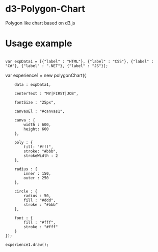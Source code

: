 d3-Polygon-Chart
================

Polygon like chart based on d3.js

Usage example
=============

<code>
var expData1 = [{"label" : "HTML"}, {"label" : "CSS"}, {"label" : "C#"}, {"label" : ".NET"}, {"label" : "JS"}];
</code>

var experience1 = new polygonChart({

		data : expData1,
		
		centerText : "MY|FIRST|JOB",
		
		fontSize : "25px",
		
		canvasEl : "#canvas1",
		
		canva : { 
			width : 600,
			height: 600
		},
		
		poly : {
			fill: "#fff",
			stroke: "#bbb",
			strokeWidth : 2
		},

		radius : {
			inner : 150,
			outer : 250
		},

		circle : {
			radius : 50,
			fill : "#ddd",
			stroke : "#bbb"
		},

		font : {
			fill : "#fff",
			stroke : "#fff"
		}
	});
	
	experience1.draw();
